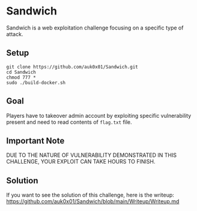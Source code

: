 # Sandwich
Sandwich is a web exploitation challenge focusing on a specific type of attack.

## Setup
```
git clone https://github.com/auk0x01/Sandwich.git
cd Sandwich
chmod 777 *
sudo ./build-docker.sh
```

## Goal
Players have to takeover admin account by exploiting specific vulnerability present and need to read contents of `flag.txt` file.

## Important Note
DUE TO THE NATURE OF VULNERABILITY DEMONSTRATED IN THIS CHALLENGE, YOUR EXPLOIT CAN TAKE HOURS TO FINISH.

## Solution
If you want to see the solution of this challenge, here is the writeup: https://github.com/auk0x01/Sandwich/blob/main/Writeup/Writeup.md
